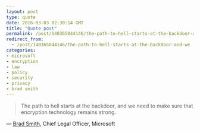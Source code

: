```yaml
---
layout: post
type: quote
date: 2016-03-03 02:30:14 GMT
title: "Quote post"
permalink: /post/140365044146/the-path-to-hell-starts-at-the-backdoor-and-we
redirect_from: 
  - /post/140365044146/the-path-to-hell-starts-at-the-backdoor-and-we
categories:
- microsoft
- encryption
- law
- policy
- security
- privacy
- brad smith
---
```

<blockquote>The path to hell starts at the backdoor, and we need to make sure that encryption technology remains strong.</blockquote>
<p>— <a href="http://mashable.com/2016/03/01/microsoft-brad-smith-rsa-encryption/">Brad Smith</a>, Chief Legal Officer, Microsoft</p>